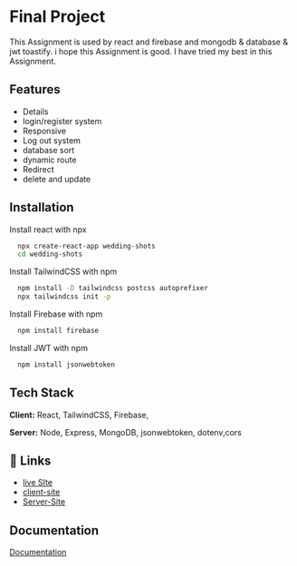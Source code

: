 
# Final Project

This Assignment is used by react and firebase and mongodb & database & jwt toastify. i hope this Assignment is good. I have tried my best in this Assignment.
## Features

- Details
- login/register system
- Responsive
- Log out system
- database sort
- dynamic route
- Redirect
- delete and update


## Installation

Install react with npx

```bash
  npx create-react-app wedding-shots
  cd wedding-shots
``` 
Install TailwindCSS with npm
```bash
  npm install -D tailwindcss postcss autoprefixer
  npx tailwindcss init -p
```
Install Firebase with npm
```bash
  npm install firebase
```
Install JWT with npm
```bash
  npm install jsonwebtoken
```
## Tech Stack

**Client:** React, TailwindCSS, Firebase,

**Server:** Node, Express, MongoDB, jsonwebtoken, dotenv,cors


## 🔗 Links
- [live SIte](https://doctors-portal-6ab1d.web.app/)
- [client-site](https://github.com/Razibul-Islam/docorsPortal)
- [Server-Site](https://github.com/Razibul-Islam/doctors-portal-server)
## Documentation

[Documentation](https://linktodocumentation)

